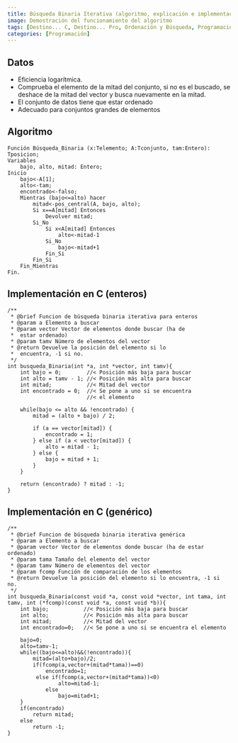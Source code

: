 ```yaml
---
title: Búsqueda Binaria Iterativa (algoritmo, explicación e implementación genérica)
image: Demostración del funcionamiento del algoritmo
tags: [Destino... C, Destino... Pro, Ordenación y Búsqueda, Programación]
categories: [Programación]
---
```


## Datos

 - Eficiencia logarítmica.
 - Comprueba el elemento de la mitad del conjunto, si no es el buscado, se deshace de la mitad del vector y busca nuevamente en la mitad.
 - El conjunto de datos tiene que estar ordenado
 - Adecuado para conjuntos grandes de elementos

## Algoritmo

    Función Búsqueda_Binaria (x:Telemento; A:Tconjunto, tam:Entero): Tposicion;
    Variables
        bajo, alto, mitad: Entero;
    Inicio
        bajo<-A[1];
        alto<-tam;
        encontrado<-falso;
        Mientras (bajo<=alto) hacer
            mitad<-pos_central(A, bajo, alto);
            Si x==A[mitad] Entonces
                Devolver mitad;
            Si_No
                Si x<A[mitad] Entonces
                    alto<-mitad-1
                Si_No
                    bajo<-mitad+1
                Fin_Si
            Fin_Si
        Fin_Mientras
    Fin.


## Implementación en C (enteros)
 
    /**
     * @brief Funcion de búsqueda binaria iterativa para enteros
     * @param a Elemento a buscar
     * @param vector Vector de elementos donde buscar (ha de
     *  estar ordenado)
     * @param tamv Número de elementos del vector
     * @return Devuelve la posición del elemento si lo
     *  encuentra, -1 si no.
     */
    int busqueda_Binaria(int *a, int *vector, int tamv){
        int bajo = 0;        //< Posición más baja para buscar
        int alto = tamv - 1; //< Posición más alta para buscar
        int mitad;           //< Mitad del vector
        int encontrado = 0;  //< Se pone a uno si se encuentra
                             //< el elemento

        while(bajo <= alto && !encontrado) {
            mitad = (alto + bajo) / 2;

            if (a == vector[mitad]) {
                encontrado = 1;
            } else if (a < vector[mitad]) {
                alto = mitad - 1;
            } else {
                bajo = mitad + 1;
            }
        }

        return (encontrado) ? mitad : -1;
    }

## Implementación en C (genérico)

    /**
     * @brief Funcion de búsqueda binaria iterativa genérica
     * @param a Elemento a buscar
     * @param vector Vector de elementos donde buscar (ha de estar ordenado)
     * @param tama Tamaño del elemento del vector
     * @param tamv Número de elementos del vector
     * @param fcomp Función de comparación de los elementos
     * @return Devuelve la posición del elemento si lo encuentra, -1 si no.
     */
    int busqueda_Binaria(const void *a, const void *vector, int tama, int tamv, int (*fcomp)(const void *a, const void *b)){
        int bajo;           //< Posición más baja para buscar
        int alto;           //< Posición más alta para buscar
        int mitad;          //< Mitad del vector
        int encontrado=0;   //< Se pone a uno si se encuentra el elemento

        bajo=0;
        alto=tamv-1;
        while((bajo<=alto)&&(!encontrado)){
            mitad=(alto+bajo)/2;
            if(fcomp(a,vector+(mitad*tama))==0)
                encontrado=1;
             else if(fcomp(a,vector+(mitad*tama))<0)
                    alto=mitad-1;
                else
                    bajo=mitad+1;
        }
        if(encontrado)
            return mitad;
        else
            return -1;
    }
